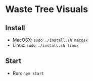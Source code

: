 # Waste Tree Visuals

## Install

* MacOSX: `sudo ./install.sh macosx`
* Linux: `sudo ./install.sh linux`

## Start

* Run: `npm start`
